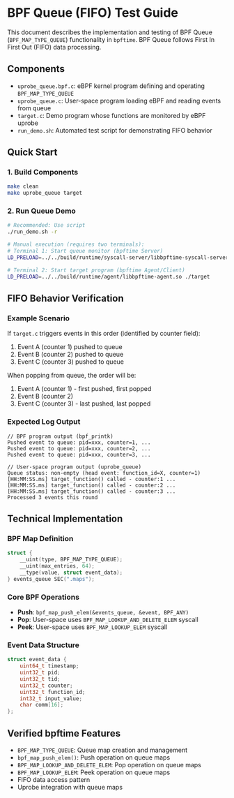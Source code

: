 # BPF Queue (FIFO) Test Guide

This document describes the implementation and testing of BPF Queue (`BPF_MAP_TYPE_QUEUE`) functionality in `bpftime`. BPF Queue follows First In First Out (FIFO) data processing.

## Components

- `uprobe_queue.bpf.c`: eBPF kernel program defining and operating `BPF_MAP_TYPE_QUEUE`
- `uprobe_queue.c`: User-space program loading eBPF and reading events from queue
- `target.c`: Demo program whose functions are monitored by eBPF uprobe
- `run_demo.sh`: Automated test script for demonstrating FIFO behavior

## Quick Start

### 1. Build Components
```bash
make clean
make uprobe_queue target
```

### 2. Run Queue Demo
```bash
# Recommended: Use script
./run_demo.sh -r

# Manual execution (requires two terminals):
# Terminal 1: Start queue monitor (bpftime Server)
LD_PRELOAD=../../build/runtime/syscall-server/libbpftime-syscall-server.so ./uprobe_queue

# Terminal 2: Start target program (bpftime Agent/Client)
LD_PRELOAD=../../build/runtime/agent/libbpftime-agent.so ./target
```

## FIFO Behavior Verification

### Example Scenario
If `target.c` triggers events in this order (identified by counter field):
1. Event A (counter 1) pushed to queue
2. Event B (counter 2) pushed to queue
3. Event C (counter 3) pushed to queue

When popping from queue, the order will be:
1. Event A (counter 1) - first pushed, first popped
2. Event B (counter 2)
3. Event C (counter 3) - last pushed, last popped

### Expected Log Output
```text
// BPF program output (bpf_printk)
Pushed event to queue: pid=xxx, counter=1, ...
Pushed event to queue: pid=xxx, counter=2, ...
Pushed event to queue: pid=xxx, counter=3, ...

// User-space program output (uprobe_queue)
Queue status: non-empty (head event: function_id=X, counter=1)
[HH:MM:SS.ms] target_function() called - counter:1 ...
[HH:MM:SS.ms] target_function() called - counter:2 ...
[HH:MM:SS.ms] target_function() called - counter:3 ...
Processed 3 events this round
```

## Technical Implementation

### BPF Map Definition
```c
struct {
    __uint(type, BPF_MAP_TYPE_QUEUE);
    __uint(max_entries, 64);
    __type(value, struct event_data);
} events_queue SEC(".maps");
```

### Core BPF Operations
- **Push**: `bpf_map_push_elem(&events_queue, &event, BPF_ANY)`
- **Pop**: User-space uses `BPF_MAP_LOOKUP_AND_DELETE_ELEM` syscall
- **Peek**: User-space uses `BPF_MAP_LOOKUP_ELEM` syscall

### Event Data Structure
```c
struct event_data {
    uint64_t timestamp;
    uint32_t pid;
    uint32_t tid;
    uint32_t counter;
    uint32_t function_id;
    int32_t input_value;
    char comm[16];
};
```

## Verified bpftime Features

- `BPF_MAP_TYPE_QUEUE`: Queue map creation and management
- `bpf_map_push_elem()`: Push operation on queue maps
- `BPF_MAP_LOOKUP_AND_DELETE_ELEM`: Pop operation on queue maps
- `BPF_MAP_LOOKUP_ELEM`: Peek operation on queue maps
- FIFO data access pattern
- Uprobe integration with queue maps

